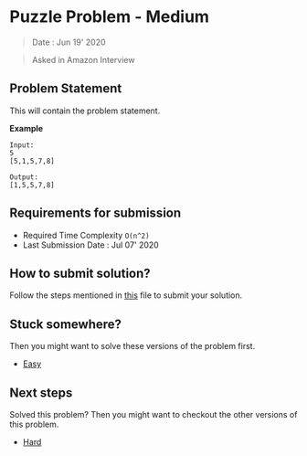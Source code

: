 # Puzzle Problem - Medium

> Date : Jun 19' 2020

> Asked in Amazon Interview

## Problem Statement

This will contain the problem statement.

**Example**

```
Input:
5
[5,1,5,7,8]

Output:
[1,5,5,7,8]
```

## Requirements for submission

- Required Time Complexity `O(n^2)`
- Last Submission Date : Jul 07' 2020

## How to submit solution?

Follow the steps mentioned in [this](../../CONTRIBUTING.md) file to submit your solution.

## Stuck somewhere?

Then you might want to solve these versions of the problem first.

- [Easy](../../Easy/2.%20Puzzle%20Problem/README.md)

## Next steps

Solved this problem? Then you might want to checkout the other versions of this problem.

- [Hard](../../Hard/2.%20Puzzle%20Problem/README.md)
